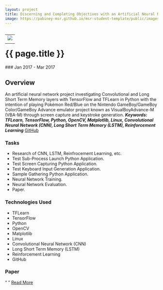 ```yaml
---
layout: project
title: Discerning and Completing Objectives with an Artificial Neural Network in a Semi-Stochastic Environment
image: https://pabiney-msr.github.io/msr-student-template/public/images/msr-winter-project.png
---
```

<table align="right">
	<tr>
		<td>
			<img class="project-image" src="https://pabiney-msr.github.io/msr-student-template/public/images/msr-winter-project.png" />
		</td>
	</tr>
	<tr>
		<td>
			<img class="project-image" src="" />
		</td>
	</tr>
</table>
<h1 id="project-title">{{ page.title }}</h1>
### Jan 2017 - Mar 2017

## Overview
An artificial neural network project investigating Convolutional and Long Short Term Memory layers with TensorFlow and TFLearn in Python with the intention of playing Pokémon Red/Blue on the Nintendo GameBoy/GameBoy Color/GameBoy Advance emulator project known as VisualBoyAdvance-M (VBA-M) through screen capture and keystroke generation. 
<b><i>Keywords: TFLearn, TensorFlow, Python, OpenCV, Matplotlib, Linux, Convolutional Neural Network (CNN), Long Short Term Memory (LSTM), Reinforcement Learning</i></b>
<a href="https://github.com/pabiney-msr/MSR_Winter_Project">GitHub</a>

### Tasks
* Research of CNN, LSTM, Reinfrocement Learning, etc.
* Test Sub-Process Launch Python Application.
* Test Screen Capturing Python Application.
* Test Keyboard Input Generation Application.
* Sample Gathering Python Application.
* Neural Network Training.
* Neural Network Evaluation.
* Paper.

### Technologies Used
* TFLearn
* TensorFlow
* Python
* OpenCV
* Matplotlib
* Linux
* Convolutional Neural Network (CNN)
* Long Short Term Memory (LSTM)
* Reinforcement Learning
* GitHub

### Paper
<q>

</q>
<a href="">Read More</a>